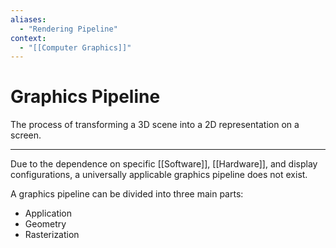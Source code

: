 ```yaml
---
aliases:
  - "Rendering Pipeline"
context:
  - "[[Computer Graphics]]"
---
```


# Graphics Pipeline

The process of transforming a 3D scene into a 2D representation on a screen.

---

Due to the dependence on specific [[Software]], [[Hardware]], and display configurations, a universally applicable graphics pipeline does not exist.

A graphics pipeline can be divided into three main parts:

- Application
- Geometry
- Rasterization
